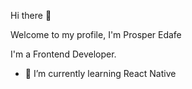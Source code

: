 Hi there 👋

Welcome to my profile,
I'm Prosper Edafe

I'm a Frontend Developer.

- 🌱 I’m currently learning React Native
